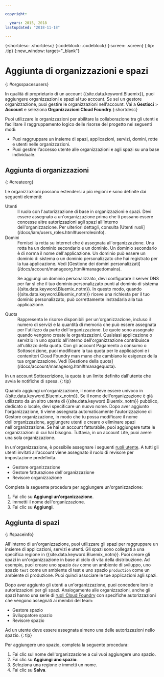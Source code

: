 ```yaml
---

copyright:

  years: 2015, 2018
lastupdated: "2018-11-18"

---
```


{:shortdesc: .shortdesc}
{:codeblock: .codeblock}
{:screen: .screen}
{:tip: .tip}
{:new_window: target="_blank"}

# Aggiunta di organizzazioni e spazi
{: #orgsspacesusers}

In qualità di proprietario di un account {{site.data.keyword.Bluemix}}, puoi aggiungere organizzazioni e spazi al tuo account. Se sei un gestore organizzazione, puoi gestire le organizzazioni nell'account. Vai a **Gestisci** > **Account** e seleziona **Organizzazioni Cloud Foundry**.{:shortdesc}

Puoi utilizzare le organizzazioni per abilitare la collaborazione tra gli utenti e facilitare il raggruppamento logico delle risorse del progetto nei seguenti modi:

   * Puoi raggruppare un insieme di spazi, applicazioni, servizi, domini, rotte e utenti nelle organizzazioni. 
   * Puoi gestire l'accesso utente alle organizzazioni e agli spazi su una base individuale. 

## Aggiunta di organizzazioni
{: #createorg}

Le organizzazioni possono estendersi a più regioni e sono definite dai seguenti elementi:

<dl>
<dt>Utenti</dt>
<dd>Il ruolo con l'autorizzazione di base in organizzazioni e spazi. Devi essere assegnato
a un'organizzazione prima che ti possano essere concesse altre autorizzazioni agli
spazi all'interno dell'organizzazione. Per ulteriori dettagli, consulta [Utenti  ruoli](/docs/iam/users_roles.html#userrolesinfo).</dd>
<dt>Domini</dt>
<dd>Fornisci la rotta su internet che è assegnata all'organizzazione. Una rotta ha un dominio secondario e un dominio. Un dominio secondario è di norma il nome dell'applicazione. Un dominio può essere un dominio di sistema o un dominio personalizzato che hai registrato per la tua applicazione. Vedi [Gestione dei domini personalizzati](/docs/account/manageorg.html#managedomains).<br/>
<p>Se aggiungi un dominio personalizzato, devi configurare il server DNS per far sì che il tuo dominio personalizzato punti al dominio di sistema {{site.data.keyword.Bluemix_notm}}. In questo modo, quando {{site.data.keyword.Bluemix_notm}} riceve una richiesta per il tuo dominio personalizzato, può correttamente instradarla alla tua applicazione.</p></dd>
<dt>Quota</dt>
<dd>Rappresenta le risorse disponibili per un'organizzazione, incluso il numero di servizi e la quantità di memoria che può essere assegnata per l'utilizzo da parte dell'organizzazione. Le quote sono assegnate quando vengono create le organizzazioni. Qualsiasi applicazione o servizio in uno spazio all'interno dell'organizzazione contribuisce all'utilizzo della quota. Con gli account Pagamento a consumo o Sottoscrizione, puoi modificare la tua quota per le applicazioni e i contenitori Cloud Foundry man mano che cambiano le esigenze della tua organizzazione. Vedi [Gestione della quota](/docs/account/manageorg.html#managequota).</dd>
</dl>

In un account Sottoscrizione, la quota è un limite definito dall'utente che avvia le notifiche di spesa.
{: tip}

Quando aggiungi un'organizzazione, il nome deve essere univoco in {{site.data.keyword.Bluemix_notm}}. Se il nome dell'organizzazione è già utilizzato da un altro utente di {{site.data.keyword.Bluemix_notm}} pubblico, dedicato o locale, devi specificare un nuovo nome. Dopo aver aggiunto l'organizzazione, ti viene assegnata automaticamente l'autorizzazione di Gestore organizzazione, in modo che tu possa modificare il nome dell'organizzazione, aggiungere utenti e creare o eliminare spazi nell'organizzazione. Se hai un account fatturabile, puoi aggiungere tutte le organizzazioni di cui hai bisogno. Tuttavia, in un account Lite, puoi avere una sola organizzazione. 

In un'organizzazione, è possibile assegnare i seguenti [ruoli utente](/docs/iam/users_roles.html#userrolesinfo). A tutti gli utenti invitati all'account viene assegnato il ruolo di revisore per impostazione predefinita.

   * Gestore organizzazione
   * Gestore fatturazione dell'organizzazione
   * Revisore organizzazione

Completa la seguente procedura per aggiungere un'organizzazione:

  1. Fai clic su **Aggiungi un'organizzazione**.
  2. Immetti il nome dell'organizzazione.  
  3. Fai clic su **Aggiungi**.

<!-- Add info on Manage infrastructure option under a space -->

## Aggiunta di spazi
{: #spaceinfo}

All'interno di un'organizzazione, puoi utilizzare gli spazi per raggruppare un insieme di applicazioni, servizi e utenti. Gli spazi sono collegati a una specifica
regione in {{site.data.keyword.Bluemix_notm}}. Puoi creare gli spazi in un'organizzazione in base al ciclo di vita della distribuzione. Ad esempio, puoi creare uno spazio `dev` come un ambiente di sviluppo,
uno spazio `test` come un ambiente di test e uno
spazio `production` come un ambiente di produzione. Puoi quindi associare
le tue applicazioni agli spazi.

Dopo aver aggiunto gli utenti a un'organizzazione, puoi concedere loro le autorizzazioni per gli spazi. Analogamente alle organizzazioni, anche gli spazi hanno una serie di [ruoli Cloud Foundry](/docs/iam/cfaccess.html#cfroles) con specifiche autorizzazioni che vengono assegnati ai membri del team:

  * Gestore spazio
  * Sviluppatore spazio
  * Revisore spazio

Ad un utente deve essere assegnata almeno una delle autorizzazioni nello spazio.
{: tip}

Per aggiungere uno spazio, completa la seguente procedura:

  1. Fai clic sul nome dell'organizzazione a cui vuoi aggiungere uno spazio.
  2. Fai clic su **Aggiungi uno spazio**.
  3. Seleziona una regione e immetti un nome.
  4. Fai clic su **Salva**.
